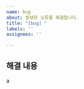 ```yaml
---
name: bug
about: 발생한 오류를 해결합니다.
title: "[bug] "
labels: ''
assignees: ''

---
```


## 해결 내용

<!-- 해당 브랜치에서 작업할 내용을 작성해주세요. -->
a
